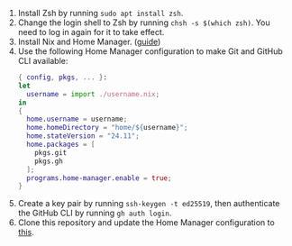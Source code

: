 1. Install Zsh by running `sudo apt install zsh`.
1. Change the login shell to Zsh by running `chsh -s $(which zsh)`. You need to log in again for it to take effect.
1. Install Nix and Home Manager. ([guide](https://github.com/Evertras/simple-homemanager/blob/main/01-install.md))
1. Use the following Home Manager configuration to make Git and GitHub CLI available:
   ```nix
   { config, pkgs, ... }:
   let
     username = import ./username.nix;
   in
   {
     home.username = username;
     home.homeDirectory = "home/${username}";
     home.stateVersion = "24.11";
     home.packages = [
       pkgs.git
       pkgs.gh
     ];
     programs.home-manager.enable = true;
   }
   ```
1. Create a key pair by running `ssh-keygen -t ed25519`, then authenticate the GitHub CLI by running `gh auth login`.
1. Clone this repository and update the Home Manager configuration to [this](https://github.com/bdm-k/resources/blob/main/home-manager/home.nix).
